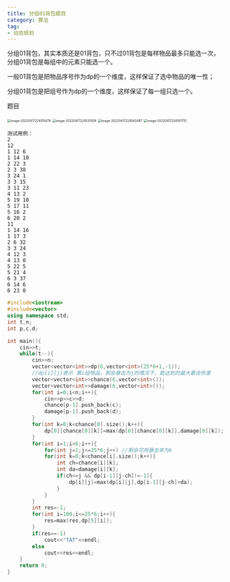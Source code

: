 ```yaml
---
title: 分组01背包题目
category: 算法
tag: 
- 动态规划
---
```


分组01背包，其实本质还是01背包，只不过01背包是每样物品最多只能选一次，分组01背包是每组中的元素只能选一个。

一般01背包是把物品序号作为dp的一个维度，这样保证了选中物品的唯一性；

分组01背包是把组号作为dp的一个维度，这样保证了每一组只选一个。

<!--more-->

题目

<img src="https://yfx-blog-image.oss-cn-hangzhou.aliyuncs.com/img/image-20220417224515476.png" alt="image-20220417224515476" style="zoom:50%;" />

<img src="https://yfx-blog-image.oss-cn-hangzhou.aliyuncs.com/img/image-20220417224531509.png" alt="image-20220417224531509" style="zoom:50%;" />

<img src="https://yfx-blog-image.oss-cn-hangzhou.aliyuncs.com/img/image-20220417224543487.png" alt="image-20220417224543487" style="zoom:50%;" />

<img src="https://yfx-blog-image.oss-cn-hangzhou.aliyuncs.com/img/image-20220417224551751.png" alt="image-20220417224551751" style="zoom:50%;" />

```
测试用例：
2
12
1 12 6
1 14 10
2 22 3
2 3 38
3 24 1
3 3 15
3 11 23
4 13 2
5 19 10
5 17 11
5 16 2
6 20 2
11
1 14 16
1 17 3
2 6 32
3 3 24
4 12 3
4 13 0
5 22 5
5 21 4
6 3 37
6 14 6
6 23 0
```



```cpp
#include<iostream>
#include<vector>
using namespace std;
int t,n;
int p,c,d;

int main(){
    cin>>t;
    while(t--){
        cin>>n;
        vector<vector<int>>dp(6,vector<int>(25*6+1,-1));
        //dp[i][j]表示 第i组物品，剩余暴击为j的情况下，能达到的最大暴击伤害
        vector<vector<int>>chance(6,vector<int>());
        vector<vector<int>>damage(6,vector<int>());
        for(int i=0;i<n;i++){
            cin>>p>>c>>d;
            chance[p-1].push_back(c);
            damage[p-1].push_back(d);
        }
        for(int k=0;k<chance[0].size();k++){
            dp[0][chance[0][k]]=max(dp[0][chance[0][k]],damage[0][k]);
        }
        for(int i=1;i<6;i++){
            for(int j=1;j<=25*6;j++) //剩余可用暴击率为k
            for(int k=0;k<chance[i].size();k++){
                int ch=chance[i][k];
                int da=damage[i][k];
                if(ch<=j && dp[i-1][j-ch]!=-1){
                    dp[i][j]=max(dp[i][j],dp[i-1][j-ch]+da);
                }
            }
        }
        int res=-1;
        for(int i=100;i<=25*6;i++){
            res=max(res,dp[5][i]);
        }
        if(res==-1)
            cout<<"TAT"<<endl;
        else
            cout<<res<<endl;
    }
    return 0;
}
```

